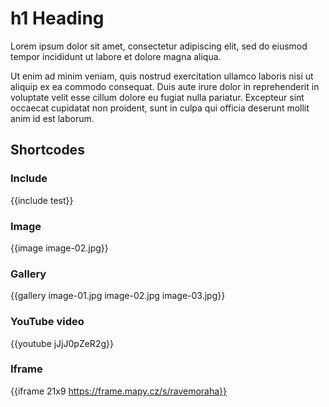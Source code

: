 # h1 Heading

Lorem ipsum dolor sit amet, consectetur adipiscing elit, sed do eiusmod tempor incididunt ut labore et dolore magna aliqua.

Ut enim ad minim veniam, quis nostrud exercitation ullamco laboris nisi ut aliquip ex ea commodo consequat. Duis aute irure dolor in reprehenderit in voluptate velit esse cillum dolore eu fugiat nulla pariatur. Excepteur sint occaecat cupidatat non proident, sunt in culpa qui officia deserunt mollit anim id est laborum.

## Shortcodes

### Include

{{include test}}

### Image

{{image image-02.jpg}}

### Gallery

{{gallery image-01.jpg image-02.jpg image-03.jpg}}

### YouTube video

{{youtube jJjJ0pZeR2g}}

### Iframe

{{iframe 21x9 https://frame.mapy.cz/s/ravemoraha}}

